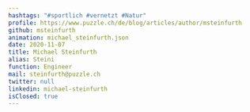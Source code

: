 ```yaml
---
hashtags: "#sportlich #vernetzt #Natur"
profile: https://www.puzzle.ch/de/blog/articles/author/msteinfurth
github: msteinfurth
animation: michael_steinfurth.json
date: 2020-11-07
title: Michael Steinfurth
alias: Steini
function: Engineer
mail: steinfurth@puzzle.ch
twitter: null
linkedin: michael-steinfurth
isClosed: true
---
```

